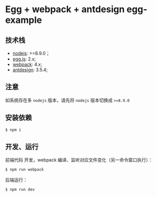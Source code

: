 # Egg + webpack + antdesign  egg-example

## 技术栈
* [nodejs](https://nodejs.org/en/): >=8.9.0；
* [egg.js](http://eggjs.org/): 2.x;
* [webpack](https://www.webpackjs.com/): 4.x;
* [antdesign](https://ant.design/docs/react/introduce-cn): 3.5.4;

## 注意
如系统存在多 `nodejs` 版本，请先将 `nodejs` 版本切换成 `>=8.9.0`

## 安装依赖
```bash
$ npm i
```

## 开发、运行
前端代码 开发，webpack 编译、监听对应文件变化（另一命令窗口执行）：
```bash
$ npm run webpack 
```

后端运行：
```bash
$ npm run dev
```